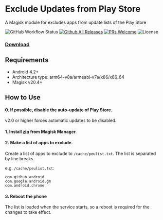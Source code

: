 # Exclude Updates from Play Store

A Magisk module for excludes apps from update lists of the Play Store

![GitHub Workflow Status](https://img.shields.io/github/workflow/status/yuk7/playstore-excl-upd/Build%20CI?style=flat-square)
[![Github All Releases](https://img.shields.io/github/downloads/yuk7/playstore-excl-upd/total.svg?style=flat-square)](https://github.com/yuk7/playstore-excl-upd/releases/latest)
[![PRs Welcome](https://img.shields.io/badge/PRs-welcome-brightgreen.svg?style=flat-square)](http://makeapullrequest.com)
![License](https://img.shields.io/github/license/yuk7/playstore-excl-upd.svg?style=flat-square)

### [Download](https://github.com/yuk7/playstore-excl-upd/releases/latest) 

## Requirements
* Android 4.2+
* Architecture type: arm64-v8a/armeabi-v7a/x86/x86_64
* Magisk v20.4+

## How to Use
#### 0. If possible, disable the auto-update of Play Store.
v2.0 or higher forces automatic updates to be disabled.

#### 1. Install [zip](https://github.com/yuk7/playstore-excl-upd/releases/latest) from Magisk Manager.

#### 2. Make a list of apps to exclude.
Create a list of apps to exclude to `/cache/peulist.txt`.
The list is separated by line breaks.

e.g. `/cache/peulist.txt`:
```
com.github.android
com.google.android.gm
com.android.chrome
```

#### 3. Reboot the phone
The list is loaded when the service starts, so a reboot is required for the changes to take effect.
